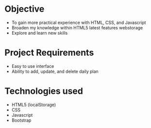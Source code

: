 # Objective
- To gain more practical experience with HTML, CSS, and Javascript
- Broaden my knowledge within HTML5 latest features webstorage
- Explore and learn new skills

# Project Requirements
* Easy to use interface
* Ability to add, update, and delete daily plan

# Technologies used
* HTML5 (localStorage)
* CSS
* Javascript
* Bootstrap
